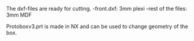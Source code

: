 The dxf-files are ready for cutting. 
-front.dxf: 3mm plexi
-rest of the files: 3mm MDF

Protoboxv3.prt is made in NX and can be used to change geometry of the box.
